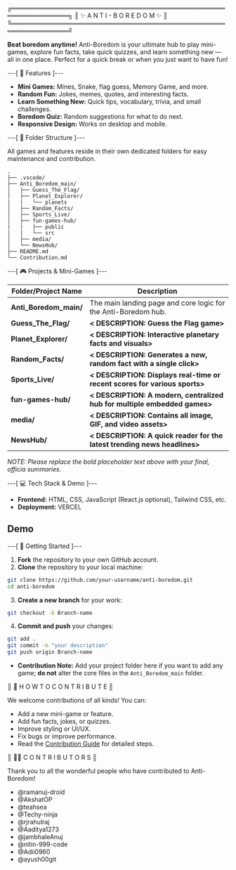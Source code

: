 ╔═══════════════════════════════════════════════════════════════╗
║                      ✨ A N T I - B O R E D O M ✨                      ║
╚═══════════════════════════════════════════════════════════════╝

**Beat boredom anytime!**
Anti-Boredom is your ultimate hub to play mini-games, explore fun facts, take quick quizzes, and learn something new — all in one place. Perfect for a quick break or when you just want to have fun\!

---[ 🌟 Features ]---

  * **Mini Games:** Mines, Snake, flag guess, Memory Game, and more.
  * **Random Fun:** Jokes, memes, quotes, and interesting facts.
  * **Learn Something New:** Quick tips, vocabulary, trivia, and small challenges.
  * **Boredom Quiz:** Random suggestions for what to do next.
  * **Responsive Design:** Works on desktop and mobile.

---[ 📂 Folder Structure ]---

All games and features reside in their own dedicated folders for easy maintenance and contribution.

```
.
├── .vscode/
├── Anti_Boredom_main/
│   ├── Guess_The_Flag/
│   ├── Planet_Explorer/
|   |   └── planets
│   ├── Random_Facts/
│   ├── Sports_Live/
│   ├── fun-games-hub/
|   |   ├── public
|   |   └── src
│   ├── media/
│   └── NewsHub/
├── README.md
└── Contribution.md
```

---[ 🎮 Projects & Mini-Games ]---

| Folder/Project Name     | Description                                                                  |
| ----------------------- | ---------------------------------------------------------------------------- |
| **Anti_Boredom_main/** | The main landing page and core logic for the Anti-Boredom hub.               |
| **Guess_The_Flag/** | **< DESCRIPTION: Guess the Flag game\>** |
| **Planet_Explorer/** | **< DESCRIPTION: Interactive planetary facts and visuals\>** |
| **Random_Facts/** | **< DESCRIPTION: Generates a new, random fact with a single click\>** |
| **Sports_Live/** | **< DESCRIPTION: Displays real-time or recent scores for various sports\>** |
| **fun-games-hub/** | **< DESCRIPTION: A modern, centralized hub for multiple embedded games\>** |
| **media/** | **< DESCRIPTION: Contains all image, GIF, and video assets\>** |
| **NewsHub/** | **< DESCRIPTION: A quick reader for the latest trending news headlines\>** |

*NOTE: Please replace the bold placeholder text above with your final, officia  summaries.*

\---[ 💻 Tech Stack & Demo ]---

  * **Frontend:** HTML, CSS, JavaScript (React.js optional), Tailwind CSS, etc.
  * **Deployment:** VERCEL

## **Demo**

\---[ 🚀 Getting Started ]---

1.  **Fork** the repository to your own GitHub account.
2.  **Clone** the repository to your local machine:

<!-- end list -->

```bash
git clone https://github.com/your-username/anti-boredom.git
cd anti-boredom
```

3.  **Create a new branch** for your work:

<!-- end list -->

```bash
git checkout -b Branch-name
```

4.  **Commit and push** your changes:

<!-- end list -->

```bash
git add .
git commit -m "your description"
git push origin Branch-name
```

  * **Contribution Note:** Add your project folder here if you want to add any game; **do not** alter the core files in the `Anti_Boredom_main` folder.

║ 🤝 H O W   T O   C O N T R I B U T E ║

We welcome contributions of all kinds! You can:

  * Add a new mini-game or feature.
  * Add fun facts, jokes, or quizzes.
  * Improve styling or UI/UX.
  * Fix bugs or improve performance.
  * Read the [Contribution Guide](https://github.com/ramanuj-droid/Anti-Boredom/blob/main/Contribution.md) for detailed steps.

║ 🧑‍💻 C O N T R I B U T O R S ║

Thank you to all the wonderful people who have contributed to Anti-Boredom!

  * @ramanuj-droid
  * @AkshatOP
  * @teahsea
  * @Techy-ninja
  * @rjrahulraj
  * @Aaditya1273
  * @jambhaleAnuj
  * @nitin-999-code
  * @Adii0960
  * @ayush00git